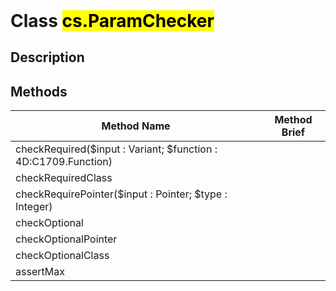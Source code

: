 <!DOCTYPE html>
<!---->
<html>
<header>
  <script src='https://cdn.jsdelivr.net/npm/mermaid/dist/mermaid.min.js'></script>
  <script src='https://cdn.jsdelivr.net/npm/marked/marked.min.js'></script>
  <script>mermaid.initialize({startOnLoad:true});</script>
  <link     href='https://cdn.jsdelivr.net/npm/bootstrap@5.0.0-beta2/dist/css/bootstrap.min.css'
    rel='stylesheet'
    integrity='sha384-BmbxuPwQa2lc/FVzBcNJ7UAyJxM6wuqIj61tLrc4wSX0szH/Ev+nYRRuWlolflfl'
    crossorigin='anonymous'>
  <script     src='https://cdn.jsdelivr.net/npm/bootstrap@5.0.0-beta2/dist/js/bootstrap.bundle.min.js'
    integrity='sha384-b5kHyXgcpbZJO/tY9Ul7kGkf1S0CWuKcCD38l8YkeH8z8QjE0GmW1gYU5S9FOnJ0'
    crossorigin='anonymous'
  ></script>
  <title>ClassParamChecker</title>
  <meta charset='ASCII' />
  <meta name='generator' value='4D Documentation' />
</header>
<body>
<div id='content' class='container'>

# Class <mark>cs.ParamChecker</mark>

## Description








<h2> Methods </h2><table class='table table-hover'>
  <thead>
  <tr>  <th class='table-primary'>Method Name</th>
  <th class='table-primary'>Method Brief</th>
  </tr></thead>
  <tbody>
  <tr>
    <td class='table-success'> checkRequired($input : Variant; $function : 4D:C1709.Function)</td>
    <td class='table-success'></td>
  </tr>
  <tr>
    <td class='table-success'> checkRequiredClass</td>
    <td class='table-success'></td>
  </tr>
  <tr>
    <td class='table-success'> checkRequirePointer($input : Pointer; $type : Integer)</td>
    <td class='table-success'></td>
  </tr>
  <tr>
    <td class='table-success'> checkOptional</td>
    <td class='table-success'></td>
  </tr>
  <tr>
    <td class='table-success'> checkOptionalPointer</td>
    <td class='table-success'></td>
  </tr>
  <tr>
    <td class='table-success'> checkOptionalClass</td>
    <td class='table-success'></td>
  </tr>
  <tr>
    <td class='table-success'> assertMax</td>
    <td class='table-success'></td>
  </tr>
</tbody>
</table></div>
    <script>
      document.getElementById('content').innerHTML =
      marked(document.getElementById('content').innerHTML);
</script>
</body>
</html>